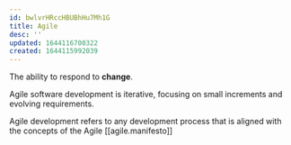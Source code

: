 ```yaml
---
id: bwlvrHRccHBUBhHu7Mh1G
title: Agile
desc: ''
updated: 1644116700322
created: 1644115992039
---
```


The ability to respond to **change**.

Agile software development is iterative, focusing on small increments and evolving requirements.

Agile development refers to any development process that is aligned with the concepts of the Agile [[agile.manifesto]]
